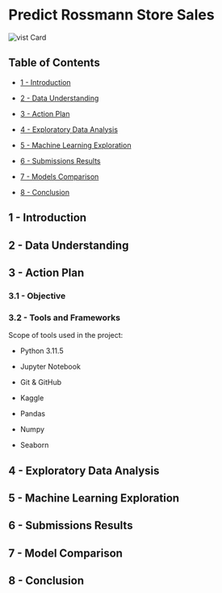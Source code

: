 # Predict Rossmann Store Sales


![vist Card](https://cdn.discordapp.com/attachments/1178722617440616498/1178723526706987149/news-2016-dirk-rossmann.jpg?ex=65772ed4&is=6564b9d4&hm=31eaa2b74e25bbb48fec46040dfc91f2089371f19156de5a00897af49f64f414&)


## Table of Contents

- [1 - Introduction](#1-Introduction)

- [2 - Data Understanding](#2-Data-Understanding)

- [3 - Action Plan](#3-Action-Plan)

- [4 - Exploratory Data Analysis](#4-Exploratory-Data-Analysis)

- [5 - Machine Learning Exploration](#5-Machine-Learning-Exploration)

- [6 - Submissions Results](#6-Submissions-Results)

- [7 - Models Comparison](#7-Models-Comparison)

- [8 - Conclusion](#8-Conclusion)


## 1 - Introduction


## 2 - Data Understanding


## 3 - Action Plan


### 3.1 - Objective


### 3.2 - Tools and Frameworks

Scope of tools used in the project:

- Python 3.11.5

- Jupyter Notebook

- Git & GitHub

- Kaggle

- Pandas

- Numpy

- Seaborn


## 4 - Exploratory Data Analysis


## 5 - Machine Learning Exploration


## 6 - Submissions Results


## 7 - Model Comparison


## 8 - Conclusion

